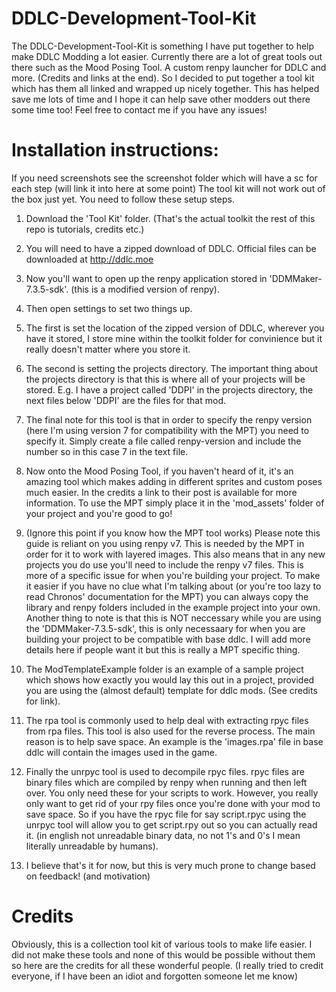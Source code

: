 # DDLC-Development-Tool-Kit

The DDLC-Development-Tool-Kit is something I have put together to help make DDLC Modding a lot easier. Currently there are a lot of great tools out there such as the Mood Posing Tool. A custom renpy launcher for DDLC and more. (Credits and links at the end). So I decided to put together a tool kit which has them all linked and wrapped up nicely together. This has helped save me lots of time and I hope it can help save other modders out there some time too! Feel free to contact me if you have any issues!

# Installation instructions:

If you need screenshots see the screenshot folder which will have a sc for each step (will link it into here at some point)
The tool kit will not work out of the box just yet. You need to follow these setup steps.
1. Download the 'Tool Kit' folder. (That's the actual toolkit the rest of this repo is tutorials, credits etc.)
2. You will need to have a zipped download of DDLC. Official files can be downloaded at http://ddlc.moe
3. Now you'll want to open up the renpy application stored in 'DDMMaker-7.3.5-sdk'. (this is a modified version of renpy).
4. Then open settings to set two things up. 
5. The first is set the location of the zipped version of DDLC, wherever you have it stored, I store mine within the toolkit folder for convinience but it really doesn't matter where you store it. 
6. The second is setting the projects directory. The important thing about the projects directory is that this is where all of your projects will be stored. E.g. I have a project called 'DDPI' in the projects directory, the next files below 'DDPI' are the files for that mod.
7. The final note for this tool is that in order to specify the renpy version (here I'm using version 7 for compatibility with the MPT) you need to specify it. Simply create a file called renpy-version and include the number so in this case 7 in the text file.

8. Now onto the Mood Posing Tool, if you haven't heard of it, it's an amazing tool which makes adding in different sprites and custom poses much easier. In the credits a link to their post is available for more information. To use the MPT simply place it in the 'mod_assets' folder of your project and you're good to go!
9. (Ignore this point if you know how the MPT tool works) Please note this guide is reliant on you using renpy v7. This is needed by the MPT in order for it to work with layered images. This also means that in any new projects you do use you'll need to include the renpy v7 files. This is more of a specific issue for when you're building your project. To make it easier if you have no clue what I'm talking about (or you're too lazy to read Chronos' documentation for the MPT) you can always copy the library and renpy folders included in the example project into your own. Another thing to note is that this is NOT neccessary while you are using the 'DDMMaker-7.3.5-sdk', this is only necessaary for when you are building your project to be compatible with base ddlc. I will add more details here if people want it but this is really a MPT specific thing.

10. The ModTemplateExample folder is an example of a sample project which shows how exactly you would lay this out in a project, provided you are using the (almost default) template for ddlc mods. (See credits for link).
11. The rpa tool is commonly used to help deal with extracting rpyc files from rpa files. This tool is also used for the reverse process. The main reason is to help save space. An example is the 'images.rpa' file in base ddlc will contain the images used in the game.
12. Finally the unrpyc tool is used to decompile rpyc files. rpyc files are binary files which are compiled by renpy when running and then left over. You only need these for your scripts to work. However, you really only want to get rid of your rpy files once you're done with your mod to save space. So if you have the rpyc file for say script.rpyc using the unrpyc tool will allow you to get script.rpy out so you can actually read it. (in english not unreadable binary data, no not 1's and 0's I mean literally unreadable by humans).
13. I believe that's it for now, but this is very much prone to change based on feedback! (and motivation)

# Credits

Obviously, this is a collection tool kit of various tools to make life easier. I did not make these tools and none of this would be possible without them so here are the credits for all these wonderful people. (I really tried to credit everyone, if I have been an idiot and forgotten someone let me know)
